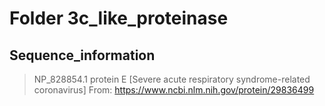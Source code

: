 # Folder 3c_like_proteinase
## Sequence_information

>NP_828854.1 protein E [Severe acute respiratory syndrome-related coronavirus]
From: https://www.ncbi.nlm.nih.gov/protein/29836499
